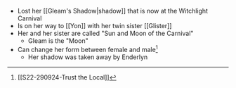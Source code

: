 - Lost her [[Gleam's Shadow|shadow]] that is now at the Witchlight Carnival
- Is on her way to [[Yon]] with her twin sister [[Glister]]
- Her and her sister are called "Sun and Moon of the Carnival"
	- Gleam is the "Moon"
- Can change her form between female and male[^s22]
	- Her shadow was taken away by Enderlyn

[^s22]: [[S22-290924-Trust the Local]]